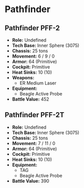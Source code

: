 # Pathfinder
## Pathfinder PFF-2
- **Role:** Undefined
- **Tech Base:** Inner Sphere (3075)
- **Chassis:** 25 tons
- **Movement:** 6 / 9 / 0
- **Armor:** 64 (Primitive)
- **Cockpit:** Primitive
- **Heat Sinks:** 10 (10)
- **Weapons:**
  - ER Medium Laser
- **Equipment:**
  - Beagle Active Probe
- **Battle Value:** 452

## Pathfinder PFF-2T
- **Role:** Undefined
- **Tech Base:** Inner Sphere (3075)
- **Chassis:** 25 tons
- **Movement:** 7 / 11 / 0
- **Armor:** 64 (Primitive)
- **Cockpit:** Primitive
- **Heat Sinks:** 10 (10)
- **Equipment:**
  - TAG
  - Beagle Active Probe
- **Battle Value:** 390

